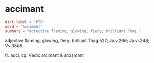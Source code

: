 # accimant

``` toml
dict_label = "PTS"
word = "accimant"
summary = "adjective flaming, glowing, fiery; brilliant Thag."
```

adjective flaming, glowing, fiery; brilliant Thag.527; Ja.v.266; Ja.vi.248; Vv.38#8.

fr. acci, cp. Vedic arcimant & arciṣmant


